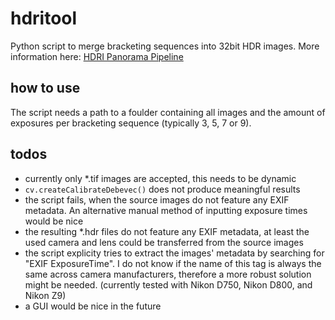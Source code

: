 # hdritool
Python script to merge bracketing sequences into 32bit HDR images. More information here: [HDRI Panorama Pipeline](https://andi-siess.de/hdri-panorama-pipeline/)

## how to use
The script needs a path to a foulder containing all images and the amount of exposures per bracketing sequence (typically 3, 5, 7 or 9).

## todos
- currently only *.tif images are accepted, this needs to be dynamic
- `cv.createCalibrateDebevec()` does not produce meaningful results
- the script fails, when the source images do not feature any EXIF metadata. An alternative manual method of inputting exposure times would be nice
- the resulting *.hdr files do not feature any EXIF metadata, at least the used camera and lens could be transferred from the source images
- the script explicity tries to extract the images' metadata by searching for "EXIF ExposureTime". I do not know if the name of this tag is always the same across camera manufacturers, therefore a more robust solution might be needed. (currently tested with Nikon D750, Nikon D800, and Nikon Z9)
- a GUI would be nice in the future
